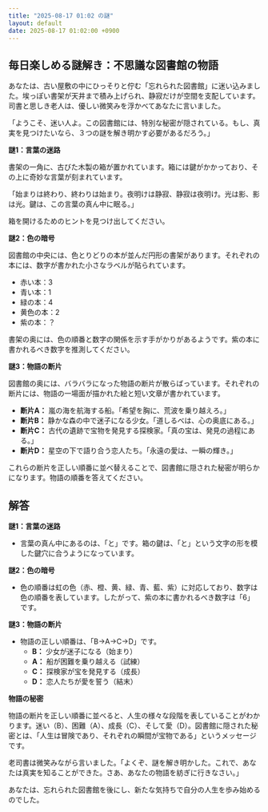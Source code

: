 ```yaml
---
title: "2025-08-17 01:02 の謎"
layout: default
date: 2025-08-17 01:02:00 +0900
---
```

## 毎日楽しめる謎解き：不思議な図書館の物語

あなたは、古い屋敷の中にひっそりと佇む「忘れられた図書館」に迷い込みました。埃っぽい書架が天井まで積み上げられ、静寂だけが空間を支配しています。司書と思しき老人は、優しい微笑みを浮かべてあなたに言いました。

「ようこそ、迷い人よ。この図書館には、特別な秘密が隠されている。もし、真実を見つけたいなら、３つの謎を解き明かす必要があるだろう。」

**謎1：言葉の迷路**

書架の一角に、古びた木製の箱が置かれています。箱には鍵がかかっており、その上に奇妙な言葉が刻まれています。

「始まりは終わり、終わりは始まり。夜明けは静寂、静寂は夜明け。光は影、影は光。鍵は、この言葉の真ん中に眠る。」

箱を開けるためのヒントを見つけ出してください。

**謎2：色の暗号**

図書館の中央には、色とりどりの本が並んだ円形の書架があります。それぞれの本には、数字が書かれた小さなラベルが貼られています。

*   赤い本：3
*   青い本：1
*   緑の本：4
*   黄色の本：2
*   紫の本：？

書架の奥には、色の順番と数字の関係を示す手がかりがあるようです。紫の本に書かれるべき数字を推測してください。

**謎3：物語の断片**

図書館の奥には、バラバラになった物語の断片が散らばっています。それぞれの断片には、物語の一場面が描かれた絵と短い文章が書かれています。

*   **断片A：** 嵐の海を航海する船。「希望を胸に、荒波を乗り越えろ。」
*   **断片B：** 静かな森の中で迷子になる少女。「道しるべは、心の奥底にある。」
*   **断片C：** 古代の遺跡で宝物を発見する探検家。「真の宝は、発見の過程にある。」
*   **断片D：** 星空の下で語り合う恋人たち。「永遠の愛は、一瞬の輝き。」

これらの断片を正しい順番に並べ替えることで、図書館に隠された秘密が明らかになります。物語の順番を答えてください。

## 解答

**謎1：言葉の迷路**

*   言葉の真ん中にあるのは、「と」です。箱の鍵は、「と」という文字の形を模した鍵穴に合うようになっています。

**謎2：色の暗号**

*   色の順番は虹の色（赤、橙、黄、緑、青、藍、紫）に対応しており、数字は色の順番を表しています。したがって、紫の本に書かれるべき数字は「6」です。

**謎3：物語の断片**

*   物語の正しい順番は、「B→A→C→D」です。
    *   **B：** 少女が迷子になる（始まり）
    *   **A：** 船が困難を乗り越える（試練）
    *   **C：** 探検家が宝を発見する（成長）
    *   **D：** 恋人たちが愛を誓う（結末）

**物語の秘密**

物語の断片を正しい順番に並べると、人生の様々な段階を表していることがわかります。迷い（B）、困難（A）、成長（C）、そして愛（D）。図書館に隠された秘密とは、「人生は冒険であり、それぞれの瞬間が宝物である」というメッセージです。

老司書は微笑みながら言いました。「よくぞ、謎を解き明かした。これで、あなたは真実を知ることができた。さあ、あなたの物語を紡ぎに行きなさい。」

あなたは、忘れられた図書館を後にし、新たな気持ちで自分の人生を歩み始めるのでした。
